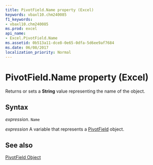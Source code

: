 ```yaml
---
title: PivotField.Name property (Excel)
keywords: vbaxl10.chm240085
f1_keywords:
- vbaxl10.chm240085
ms.prod: excel
api_name:
- Excel.PivotField.Name
ms.assetid: 0b513a11-dce8-0e65-0dfa-5d6ee9af7684
ms.date: 06/08/2017
localization_priority: Normal
---
```



# PivotField.Name property (Excel)

Returns or sets a  **String** value representing the name of the object.


## Syntax

_expression_. `Name`

_expression_ A variable that represents a [PivotField](Excel.PivotField.md) object.


## See also


[PivotField Object](Excel.PivotField.md)

